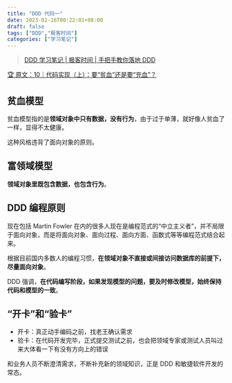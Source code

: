 ```yaml
---
title: "DDD 代码一"
date: 2023-02-16T00:22:01+08:00
draft: false
tags: ["DDD","极客时间"]
categories: ["学习笔记"]
---
```


> [DDD 学习笔记 | 极客时间 | 手把手教你落地 DDD](../dir)

[🏆 原文：10｜代码实现（上）：要“贫血”还是要“充血”？](http://gk.link/a/11X6i)

## 贫血模型

贫血模型指的是**领域对象中只有数据，没有行为**，由于过于单薄，就好像人贫血了一样，显得不太健康。

这种风格违背了面向对象的原则。

## 富领域模型

**领域对象里既包含数据，也包含行为**。

## DDD 编程原则

现在包括 Martin Fowler 在内的很多人现在是编程范式的“中立主义者”，并不局限于面向对象，而是将面向对象、面向过程、面向方面、函数式等等编程范式结合起来。

根据目前国内多数人的编程习惯，**在领域对象不直接或间接访问数据库的前提下，尽量面向对象**。

DDD 强调，**在代码编写阶段，如果发现模型的问题，要及时修改模型，始终保持代码和模型的一致**。

## “开卡”和“验卡”

- 开卡：真正动手编码之前，找老王确认需求
- 验卡：在代码开发完毕，正式提交测试之前，也会把领域专家或测试人员叫过来大体看一下有没有方向上的错误

和业务人员不断澄清需求，不断补充新的领域知识，正是 DDD 和敏捷软件开发的常态。